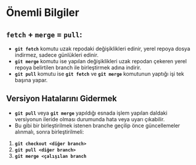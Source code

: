 # Önemli Bilgiler

## `fetch` + `merge` = `pull`:

* **`git fetch`** komutu uzak repodaki değişiklikleri edinir, yerel repoya dosya indirmez, sadece günlükleri edinir. 
* **`git merge`** komutu ise yapılan değişiklikleri uzak repodan çekeren yerel repoya belirtilen branch ile birleştirmek adına indirir. 
* **`git pull`** komutu ise **`git fetch`** ve **`git merge`** komutunun yaptığı işi tek başına yapar.

## Versiyon Hatalarını Gidermek

* **`git pull`** veya **`git merge`** yapıldığı esnada işlem yapılan daldaki versiyonun ileride olması durumunda hata veya uyarı çıkabilir.
* Bu gibi bir birleştirilmek istenen branche geçilip önce güncellemeler alınmalı, sonra birleştirilmeli:
1. **`git checkout <diğer branch>`**
2. **`git pull <diğer branch>`**
3. **`git merge <çalışılan branch`**